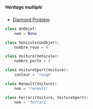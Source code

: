 ##### Héritage multiple

* [Diamond Problem](https://en.wikipedia.org/wiki/Multiple_inheritance)

```py
class UnObjet:
    nom = None
```

```py
class Vehicule(UnObjet):
    nombre_roue = 4
```

```py
class Voiture(Vehicule):
    nombre_porte = 4
```

```py
class VoitureSport(Voiture):
    couleur = 'rouge'
```

```py
class Renault(Voiture):
    nom = 'renault'
```

```py
class Ferrari(Voiture, VoitureSport):
    nom = 'ferrari'
```

